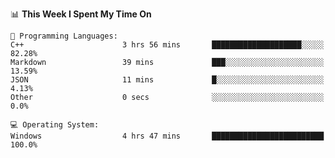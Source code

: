 
<!--START_SECTION:waka-->
📊 **This Week I Spent My Time On** 

```text
💬 Programming Languages: 
C++                      3 hrs 56 mins       ████████████████████░░░░░   82.28% 
Markdown                 39 mins             ███░░░░░░░░░░░░░░░░░░░░░░   13.59% 
JSON                     11 mins             █░░░░░░░░░░░░░░░░░░░░░░░░   4.13% 
Other                    0 secs              ░░░░░░░░░░░░░░░░░░░░░░░░░   0.0%

💻 Operating System: 
Windows                  4 hrs 47 mins       █████████████████████████   100.0%

```


<!--END_SECTION:waka-->
